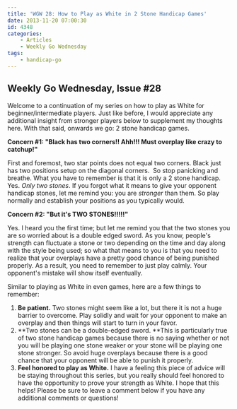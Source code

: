 ```yaml
---
title: 'WGW 28: How to Play as White in 2 Stone Handicap Games'
date: 2013-11-20 07:00:30
id: 4348
categories:
	- Articles
	- Weekly Go Wednesday
tags:
	- handicap-go
---
```


## Weekly Go Wednesday, Issue #28

Welcome to a continuation of my series on how to play as White for beginner/intermediate players. Just like before, I would appreciate any additional insight from stronger players below to supplement my thoughts here. With that said, onwards we go: 2 stone handicap games.

**Concern #1: "Black has two corners!! Ahh!!! Must overplay like crazy to catchup!"**

First and foremost, two star points does not equal two corners. Black just has two positions setup on the diagonal corners.  So stop panicking and breathe. What you have to remember is that it is only a 2 stone handicap. Yes. _Only two stones_. If you forgot what it means to give your opponent handicap stones, let me remind you: you are _stronger_ than them. So play normally and establish your positions as you typically would.

**Concern #2: "But it's TWO STONES!!!!!"**

Yes. I heard you the first time; but let me remind you that the two stones you are so worried about is a double edged sword. As you know, people's strength can fluctuate a stone or two depending on the time and day along with the style being used; so what that means to you is that you need to realize that your overplays have a pretty good chance of being punished properly. As a result, you need to remember to just play calmly. Your opponent's mistake will show itself eventually.

Similar to playing as White in even games, here are a few things to remember:

1.  **Be patient.** Two stones might seem like a lot, but there it is not a huge barrier to overcome. Play solidly and wait for your opponent to make an overplay and then things will start to turn in your favor.
2.  **Two stones can be a double-edged sword. **This is particularly true of two stone handicap games because there is no saying whether or not you will be playing one stone weaker or your stone will be playing one stone stronger. So avoid huge overplays because there is a good chance that your opponent will be able to punish it properly.
3.  **Feel honored to play as White.** I have a feeling this piece of advice will be staying throughout this series, but you really should feel honored to have the opportunity to prove your strength as White.
I hope that this helps! Please be sure to leave a comment below if you have any additional comments or questions!